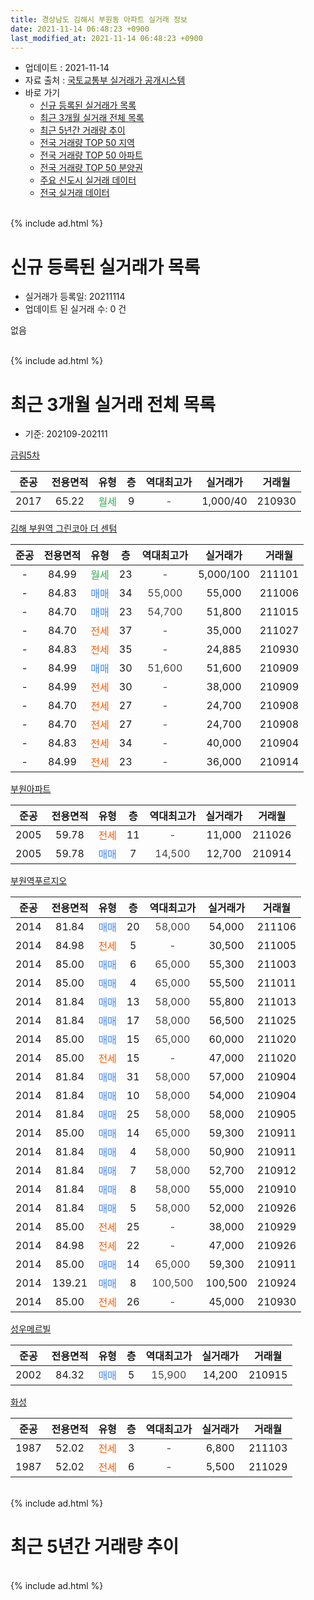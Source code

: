 ```yaml
---
title: 경상남도 김해시 부원동 아파트 실거래 정보
date: 2021-11-14 06:48:23 +0900
last_modified_at: 2021-11-14 06:48:23 +0900
---
```


* 업데이트 : 2021-11-14
* 자료 출처 : [국토교통부 실거래가 공개시스템](http://rt.molit.go.kr)
* 바로 가기
    * [신규 등록된 실거래가 목록](#신규-등록된-실거래가-목록)
    * [최근 3개월 실거래 전체 목록](#최근-3개월-실거래-전체-목록)
    * [최근 5년간 거래량 추이](#최근-5년간-거래량-추이)
    * [전국 거래량 TOP 50 지역](https://inasie.github.io/apt-trade-info/최근-3개월-전국에서-가장-거래가-많이-발생한-지역)
    * [전국 거래량 TOP 50 아파트](https://inasie.github.io/apt-trade-info/최근-3개월-전국에서-가장-거래가-많이-발생한-아파트)
    * [전국 거래량 TOP 50 분양권](https://inasie.github.io/apt-trade-info/최근-3개월-전국에서-가장-거래가-많이-발생한-분양권)
    * [주요 신도시 실거래 데이터](https://inasie.github.io/apt-trade-info/주요-신도시)
    * [전국 실거래 데이터](https://inasie.github.io/apt-trade-info/전국)
<br>
{% include ad.html %}
<br>

# 신규 등록된 실거래가 목록
* 실거래가 등록일: 20211114
* 업데이트 된 실거래 수: 0 건

없음

<br>
{% include ad.html %}
<br>

# 최근 3개월 실거래 전체 목록
* 기준: 202109-202111


[금림5차](https://search.naver.com/search.naver?query=%EA%B2%BD%EC%83%81%EB%82%A8%EB%8F%84+%EA%B9%80%ED%95%B4%EC%8B%9C+%EB%B6%80%EC%9B%90%EB%8F%99+%EA%B8%88%EB%A6%BC5%EC%B0%A8)

|준공|전용면적|유형|층|역대최고가|실거래가|거래월|
|:---:|:---:|:---:|:---:|:---:|:---:|:---:|
|2017|65.22|<span style="color:#34a853">월세</span>|9|<span style="color:#444444">-</span>|1,000/40|210930|

[김해 부원역 그린코아 더 센텀](https://search.naver.com/search.naver?query=%EA%B2%BD%EC%83%81%EB%82%A8%EB%8F%84+%EA%B9%80%ED%95%B4%EC%8B%9C+%EB%B6%80%EC%9B%90%EB%8F%99+%EA%B9%80%ED%95%B4+%EB%B6%80%EC%9B%90%EC%97%AD+%EA%B7%B8%EB%A6%B0%EC%BD%94%EC%95%84+%EB%8D%94+%EC%84%BC%ED%85%80)

|준공|전용면적|유형|층|역대최고가|실거래가|거래월|
|:---:|:---:|:---:|:---:|:---:|:---:|:---:|
|-|84.99|<span style="color:#34a853">월세</span>|23|<span style="color:#444444">-</span>|5,000/100|211101|
|-|84.83|<span style="color:#4285f3">매매</span>|34|<span style="color:#444444">55,000</span>|55,000|211006|
|-|84.70|<span style="color:#4285f3">매매</span>|23|<span style="color:#444444">54,700</span>|51,800|211015|
|-|84.70|<span style="color:#ff5a00">전세</span>|37|<span style="color:#444444">-</span>|35,000|211027|
|-|84.83|<span style="color:#ff5a00">전세</span>|35|<span style="color:#444444">-</span>|24,885|210930|
|-|84.99|<span style="color:#4285f3">매매</span>|30|<span style="color:#444444">51,600</span>|51,600|210909|
|-|84.99|<span style="color:#ff5a00">전세</span>|30|<span style="color:#444444">-</span>|38,000|210909|
|-|84.70|<span style="color:#ff5a00">전세</span>|27|<span style="color:#444444">-</span>|24,700|210908|
|-|84.70|<span style="color:#ff5a00">전세</span>|27|<span style="color:#444444">-</span>|24,700|210908|
|-|84.83|<span style="color:#ff5a00">전세</span>|34|<span style="color:#444444">-</span>|40,000|210904|
|-|84.99|<span style="color:#ff5a00">전세</span>|23|<span style="color:#444444">-</span>|36,000|210914|

[부원아파트](https://search.naver.com/search.naver?query=%EA%B2%BD%EC%83%81%EB%82%A8%EB%8F%84+%EA%B9%80%ED%95%B4%EC%8B%9C+%EB%B6%80%EC%9B%90%EB%8F%99+%EB%B6%80%EC%9B%90%EC%95%84%ED%8C%8C%ED%8A%B8)

|준공|전용면적|유형|층|역대최고가|실거래가|거래월|
|:---:|:---:|:---:|:---:|:---:|:---:|:---:|
|2005|59.78|<span style="color:#ff5a00">전세</span>|11|<span style="color:#444444">-</span>|11,000|211026|
|2005|59.78|<span style="color:#4285f3">매매</span>|7|<span style="color:#444444">14,500</span>|12,700|210914|

[부원역푸르지오](https://search.naver.com/search.naver?query=%EA%B2%BD%EC%83%81%EB%82%A8%EB%8F%84+%EA%B9%80%ED%95%B4%EC%8B%9C+%EB%B6%80%EC%9B%90%EB%8F%99+%EB%B6%80%EC%9B%90%EC%97%AD%ED%91%B8%EB%A5%B4%EC%A7%80%EC%98%A4)

|준공|전용면적|유형|층|역대최고가|실거래가|거래월|
|:---:|:---:|:---:|:---:|:---:|:---:|:---:|
|2014|81.84|<span style="color:#4285f3">매매</span>|20|<span style="color:#444444">58,000</span>|54,000|211106|
|2014|84.98|<span style="color:#ff5a00">전세</span>|5|<span style="color:#444444">-</span>|30,500|211005|
|2014|85.00|<span style="color:#4285f3">매매</span>|6|<span style="color:#444444">65,000</span>|55,300|211003|
|2014|85.00|<span style="color:#4285f3">매매</span>|4|<span style="color:#444444">65,000</span>|55,500|211011|
|2014|81.84|<span style="color:#4285f3">매매</span>|13|<span style="color:#444444">58,000</span>|55,800|211013|
|2014|81.84|<span style="color:#4285f3">매매</span>|17|<span style="color:#444444">58,000</span>|56,500|211025|
|2014|85.00|<span style="color:#4285f3">매매</span>|15|<span style="color:#444444">65,000</span>|60,000|211020|
|2014|85.00|<span style="color:#ff5a00">전세</span>|15|<span style="color:#444444">-</span>|47,000|211020|
|2014|81.84|<span style="color:#4285f3">매매</span>|31|<span style="color:#444444">58,000</span>|57,000|210904|
|2014|81.84|<span style="color:#4285f3">매매</span>|10|<span style="color:#444444">58,000</span>|54,000|210904|
|2014|81.84|<span style="color:#4285f3">매매</span>|25|<span style="color:#444444">58,000</span>|58,000|210905|
|2014|85.00|<span style="color:#4285f3">매매</span>|14|<span style="color:#444444">65,000</span>|59,300|210911|
|2014|81.84|<span style="color:#4285f3">매매</span>|4|<span style="color:#444444">58,000</span>|50,900|210911|
|2014|81.84|<span style="color:#4285f3">매매</span>|7|<span style="color:#444444">58,000</span>|52,700|210912|
|2014|81.84|<span style="color:#4285f3">매매</span>|8|<span style="color:#444444">58,000</span>|55,000|210910|
|2014|81.84|<span style="color:#4285f3">매매</span>|5|<span style="color:#444444">58,000</span>|52,000|210926|
|2014|85.00|<span style="color:#ff5a00">전세</span>|25|<span style="color:#444444">-</span>|38,000|210929|
|2014|84.98|<span style="color:#ff5a00">전세</span>|22|<span style="color:#444444">-</span>|47,000|210926|
|2014|85.00|<span style="color:#4285f3">매매</span>|14|<span style="color:#444444">65,000</span>|59,300|210911|
|2014|139.21|<span style="color:#4285f3">매매</span>|8|<span style="color:#444444">100,500</span>|100,500|210924|
|2014|85.00|<span style="color:#ff5a00">전세</span>|26|<span style="color:#444444">-</span>|45,000|210930|

[성우메르빌](https://search.naver.com/search.naver?query=%EA%B2%BD%EC%83%81%EB%82%A8%EB%8F%84+%EA%B9%80%ED%95%B4%EC%8B%9C+%EB%B6%80%EC%9B%90%EB%8F%99+%EC%84%B1%EC%9A%B0%EB%A9%94%EB%A5%B4%EB%B9%8C)

|준공|전용면적|유형|층|역대최고가|실거래가|거래월|
|:---:|:---:|:---:|:---:|:---:|:---:|:---:|
|2002|84.32|<span style="color:#4285f3">매매</span>|5|<span style="color:#444444">15,900</span>|14,200|210915|

[화성](https://search.naver.com/search.naver?query=%EA%B2%BD%EC%83%81%EB%82%A8%EB%8F%84+%EA%B9%80%ED%95%B4%EC%8B%9C+%EB%B6%80%EC%9B%90%EB%8F%99+%ED%99%94%EC%84%B1)

|준공|전용면적|유형|층|역대최고가|실거래가|거래월|
|:---:|:---:|:---:|:---:|:---:|:---:|:---:|
|1987|52.02|<span style="color:#ff5a00">전세</span>|3|<span style="color:#444444">-</span>|6,800|211103|
|1987|52.02|<span style="color:#ff5a00">전세</span>|6|<span style="color:#444444">-</span>|5,500|211029|


<br>
{% include ad.html %}
<br>

# 최근 5년간 거래량 추이


<div style="width:100%;">
    <canvas id="deal_progress" height="200"></canvas>
</div>

<script>
new Chart(document.getElementById("deal_progress"), {
    type: 'line',
    data: {
        labels: ['201611','201612','201701','201702','201703','201704','201705','201706','201707','201708','201709','201710','201711','201712','201801','201802','201803','201804','201805','201806','201807','201808','201809','201810','201811','201812','201901','201902','201903','201904','201905','201906','201907','201908','201909','201910','201911','201912','202001','202002','202003','202004','202005','202006','202007','202008','202009','202010','202011','202012','202101','202102','202103','202104','202105','202106','202107','202108','202109','202110','202111'],
        datasets: [{
            label: '매매',
            pointRadius: 1,
            data: [7, 7, 3, 7, 7, 5, 12, 7, 8, 9, 3, 4, 3, 1, 8, 9, 7, 3, 9, 10, 7, 3, 7, 9, 10, 9, 20, 15, 25, 27, 6, 8, 7, 8, 14, 24, 25, 21, 8, 15, 6, 3, 9, 58, 12, 4, 5, 13, 29, 19, 8, 6, 8, 22, 20, 5, 7, 13, 13, 7, 1],
            borderColor: "rgba(255, 201, 14, 1)",
            backgroundColor: "rgba(255, 201, 14, 0.5)",
            fill: false,
            lineTension: 0
        },{
            label: '전월세',
            pointRadius: 1,
            data: [16, 6, 3, 6, 9, 6, 3, 0, 9, 4, 7, 1, 7, 5, 6, 3, 2, 4, 3, 3, 7, 8, 6, 10, 12, 2, 20, 36, 22, 32, 17, 11, 17, 13, 15, 11, 17, 7, 11, 11, 8, 6, 7, 10, 9, 14, 10, 5, 6, 5, 4, 13, 6, 24, 15, 14, 11, 19, 10, 5, 2],
            borderColor: "rgba(0, 141, 185, 1)",
            backgroundColor: "rgba(0, 141, 185, 0.5)",
            fill: false,
            lineTension: 0
        }
        ]
    },
    options: {
        responsive: true,
        title: {
            display: false
        },
        tooltips: {
            mode: 'index',
            intersect: false
        },
        hover: {
            mode: 'nearest',
            intersect: true
        },
        scales: {
            xAxes: [{
                display: true,
                scaleLabel: {
                    display: true,
                    labelString: '년/월'
                }
            }],
            yAxes: [{
                display: true,
                ticks: {
                    suggestedMin: 0,
                },
                scaleLabel: {
                    display: true,
                    labelString: '실거래 수'
                }
            }]
        }
    }
});

</script>


<br>
{% include ad.html %}
<br>

